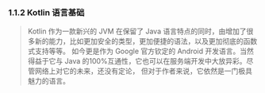 ### 1.1.2 Kotlin 语言基础

> Kotlin 作为一款新兴的 JVM 在保留了 Java 语言特点的同时，由增加了很多新的能力，比如更加安全的类型，更加便捷的语法，以及更加彻底的函数式支持等等。
如今更是作为 Google 官方钦定的 Android 开发语言。当然得益于它与 Java 的100%互通性，它也可以在服务端开发中大放异彩。尽管网络上对它的未来，还没有定论，
但对于作者来说，它依然是一门极具魅力的语言。

